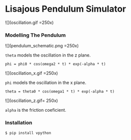 # Lisajous Pendulum Simulator
![](oscillation.gif =250x)

### Modelling The Pendulum
![](pendulum_schematic.png =250x)

```theta``` models the oscillation in the z plane.
```
phi = phi0 * cos(omega2 * t) * exp(-alpha * t)
```
![](oscillation_x.gif =250x)

```phi``` models the oscillation in the x plane.
```
theta = theta0 * cos(omega1 * t) * exp(-alpha * t)
```

![](oscillation_z.gif= 250x)


```alpha``` is the friction coeficient.

### Installation
```sh
$ pip install vpython
```


